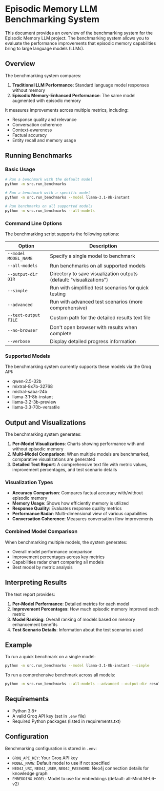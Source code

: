 # Episodic Memory LLM Benchmarking System

This document provides an overview of the benchmarking system for the Episodic Memory LLM project. The benchmarking system allows you to evaluate the performance improvements that episodic memory capabilities bring to large language models (LLMs).

## Overview

The benchmarking system compares:
1. **Traditional LLM Performance**: Standard language model responses without memory
2. **Episodic Memory-Enhanced Performance**: The same model augmented with episodic memory

It measures improvements across multiple metrics, including:
- Response quality and relevance
- Conversation coherence
- Context-awareness
- Factual accuracy
- Entity recall and memory usage

## Running Benchmarks

### Basic Usage

```bash
# Run a benchmark with the default model
python -m src.run_benchmarks

# Run a benchmark with a specific model
python -m src.run_benchmarks --model llama-3.1-8b-instant

# Run benchmarks on all supported models
python -m src.run_benchmarks --all-models
```

### Command Line Options

The benchmarking script supports the following options:

| Option | Description |
|--------|-------------|
| `--model MODEL_NAME` | Specify a single model to benchmark |
| `--all-models` | Run benchmarks on all supported models |
| `--output-dir DIR` | Directory to save visualization outputs (default: "visualizations") |
| `--simple` | Run with simplified test scenarios for quick testing |
| `--advanced` | Run with advanced test scenarios (more comprehensive) |
| `--text-output FILE` | Custom path for the detailed results text file |
| `--no-browser` | Don't open browser with results when complete |
| `--verbose` | Display detailed progress information |

### Supported Models

The benchmarking system currently supports these models via the Groq API:

- qwen-2.5-32b
- mixtral-8x7b-32768
- mistral-saba-24b
- llama-3.1-8b-instant
- llama-3.2-3b-preview
- llama-3.3-70b-versatile

## Output and Visualizations

The benchmarking system generates:

1. **Per-Model Visualizations**: Charts showing performance with and without episodic memory
2. **Multi-Model Comparison**: When multiple models are benchmarked, comparative visualizations are generated
3. **Detailed Text Report**: A comprehensive text file with metric values, improvement percentages, and test scenario details

### Visualization Types

- **Accuracy Comparison**: Compares factual accuracy with/without episodic memory
- **Memory Usage**: Shows how efficiently memory is utilized
- **Response Quality**: Evaluates response quality metrics
- **Performance Radar**: Multi-dimensional view of various capabilities
- **Conversation Coherence**: Measures conversation flow improvements

### Combined Model Comparison

When benchmarking multiple models, the system generates:
- Overall model performance comparison
- Improvement percentages across key metrics
- Capabilities radar chart comparing all models
- Best model by metric analysis

## Interpreting Results

The text report provides:
1. **Per-Model Performance**: Detailed metrics for each model
2. **Improvement Percentages**: How much episodic memory improved each metric
3. **Model Ranking**: Overall ranking of models based on memory enhancement benefits
4. **Test Scenario Details**: Information about the test scenarios used

## Example

To run a quick benchmark on a single model:

```bash
python -m src.run_benchmarks --model llama-3.1-8b-instant --simple
```

To run a comprehensive benchmark across all models:

```bash
python -m src.run_benchmarks --all-models --advanced --output-dir results
```

## Requirements

- Python 3.8+
- A valid Groq API key (set in `.env` file)
- Required Python packages (listed in requirements.txt)

## Configuration

Benchmarking configuration is stored in `.env`:
- `GROQ_API_KEY`: Your Groq API key
- `MODEL_NAME`: Default model to use if not specified
- `NEO4J_URI`, `NEO4J_USER`, `NEO4J_PASSWORD`: Neo4j connection details for knowledge graph
- `EMBEDDING_MODEL`: Model to use for embeddings (default: all-MiniLM-L6-v2) 